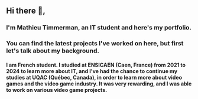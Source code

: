 ## Hi there 👋,
### I'm Mathieu Timmerman, an IT student and here's my portfolio.
### You can find the latest projects I've worked on here, but first let's talk about my background.

#### I am French student. I studied at ENSICAEN (Caen, France) from 2021 to 2024 to learn more about IT, and I've had the chance to continue my studies at UQAC (Québec, Canada), in order to learn more about video games and the video game industry. It was very rewarding, and I was able to work on various video game projects.



<!--
**MathThree/MathThree** is a ✨ _special_ ✨ repository because its `README.md` (this file) appears on your GitHub profile.

Here are some ideas to get you started:

- 🔭 I’m currently working on ...
- 🌱 I’m currently learning ...
- 👯 I’m looking to collaborate on ...
- 🤔 I’m looking for help with ...
- 💬 Ask me about ...
- 📫 How to reach me: ...
- 😄 Pronouns: ...
- ⚡ Fun fact: ...
-->
